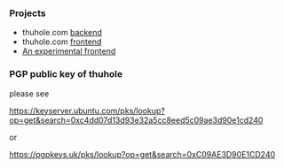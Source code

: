 ### Projects
- thuhole.com [backend](https://github.com/thuhole/thuhole-go-backend)
- thuhole.com [frontend](https://github.com/thuhole/webhole)
- [An experimental frontend](https://github.com/thuhole/webhole-next)



### PGP public key of thuhole
please see 

https://keyserver.ubuntu.com/pks/lookup?op=get&search=0xc4dd07d13d93e32a5cc8eed5c09ae3d90e1cd240

or

https://pgpkeys.uk/pks/lookup?op=get&search=0xC09AE3D90E1CD240
